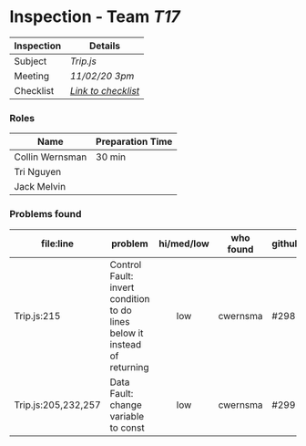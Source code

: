 # Inspection - Team *T17* 
 
| Inspection | Details |
| ----- | ----- |
| Subject | *Trip.js* |
| Meeting | *11/02/20 3pm* |
| Checklist | *[Link to checklist](reports/checklist.md)* |

### Roles

| Name | Preparation Time |
| ---- | ---- |
| Collin Wernsman | 30 min |
| Tri Nguyen |  |
| Jack Melvin |  |

### Problems found

| file:line | problem | hi/med/low | who found | github#  |
| --- | --- | :---: | :---: | --- |
| Trip.js:215 | Control Fault: invert condition to do lines below it instead of returning | low | cwernsma | #298 |
| Trip.js:205,232,257 | Data Fault: change variable to const | low | cwernsma | #299 |
